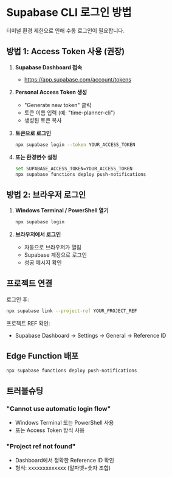 # Supabase CLI 로그인 방법

터미널 환경 제한으로 인해 수동 로그인이 필요합니다.

## 방법 1: Access Token 사용 (권장)

1. **Supabase Dashboard 접속**
   - https://app.supabase.com/account/tokens

2. **Personal Access Token 생성**
   - "Generate new token" 클릭
   - 토큰 이름 입력 (예: "time-planner-cli")
   - 생성된 토큰 복사

3. **토큰으로 로그인**
   ```bash
   npx supabase login --token YOUR_ACCESS_TOKEN
   ```

4. **또는 환경변수 설정**
   ```bash
   set SUPABASE_ACCESS_TOKEN=YOUR_ACCESS_TOKEN
   npx supabase functions deploy push-notifications
   ```

## 방법 2: 브라우저 로그인

1. **Windows Terminal / PowerShell 열기**
   ```bash
   npx supabase login
   ```

2. **브라우저에서 로그인**
   - 자동으로 브라우저가 열림
   - Supabase 계정으로 로그인
   - 성공 메시지 확인

## 프로젝트 연결

로그인 후:
```bash
npx supabase link --project-ref YOUR_PROJECT_REF
```

프로젝트 REF 확인:
- Supabase Dashboard → Settings → General → Reference ID

## Edge Function 배포

```bash
npx supabase functions deploy push-notifications
```

## 트러블슈팅

### "Cannot use automatic login flow"
- Windows Terminal 또는 PowerShell 사용
- 또는 Access Token 방식 사용

### "Project ref not found"
- Dashboard에서 정확한 Reference ID 확인
- 형식: xxxxxxxxxxxxx (알파벳+숫자 조합)
